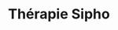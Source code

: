 ---
title: "Thérapie Sipho"
description: Une méthode holistique combinant des gestes précis pour travailler à la fois sur le corps et l’esprit, dans le but d’harmoniser vos énergies.
benefits:
  - "Relâche les tensions profondément ancrées."
  - "Aide à retrouver une stabilité intérieure."
  - "Favorise un état durable de bien-être et de clarté."
price: 40
duration: "45 min"
---